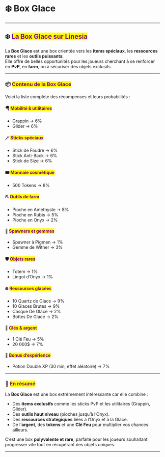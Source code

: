# ❄️ Box Glace

***

## ❄️ <mark style="color:purple;">La Box Glace sur Linesia</mark>

La **Box Glace** est une box orientée vers les **items spéciaux**, les **ressources rares** et les **outils puissants**.\
Elle offre de belles opportunités pour les joueurs cherchant à se renforcer en **PvP**, en **farm**, ou à sécuriser des objets exclusifs.

***

### 📦 <mark style="color:purple;">Contenu de la Box Glace</mark>

Voici la liste complète des récompenses et leurs probabilités :

#### 🪂 <mark style="color:purple;">Mobilité & utilitaires</mark>

* Grappin → 6%
* Glider → 6%

#### 🪄 <mark style="color:purple;">Sticks spéciaux</mark>

* Stick de Foudre → 6%
* Stick Anti-Back → 6%
* Stick de Size → 6%

#### 🎟️ <mark style="color:purple;">Monnaie cosmétique</mark>

* 500 Tokens → 8%

#### ⛏️ <mark style="color:purple;">Outils de farm</mark>

* Pioche en Améthyste → 8%
* Pioche en Rubis → 5%
* Pioche en Onyx → 2%

#### 🐾 <mark style="color:purple;">Spawners et gemmes</mark>

* Spawner à Pigmen → 1%
* Gemme de Wither → 3%&#x20;

#### 🛡️ <mark style="color:purple;">Objets rares</mark>

* Totem → 1%
* Lingot d’Onyx → 1%

#### ❄️ <mark style="color:purple;">Ressources glacées</mark>

* 10 Quartz de Glace → 9%
* 10 Glaces Brutes → 9%
* Casque De Glace → 2%
* Bottes De Glace → 2%

#### 🔑 <mark style="color:purple;">Clés & argent</mark>

* 1 Clé Feu → 5%
* 20 000$ → 7%

#### 🧪 <mark style="color:purple;">Bonus d’expérience</mark>

* Potion Double XP (30 min, effet aléatoire) → 7%

***

### 🎯 <mark style="color:purple;">En résumé</mark>

La **Box Glace** est une box extrêmement intéressante car elle combine :

* Des **items exclusifs** comme les sticks PvP et les utilitaires (Grappin, Glider).
* Des **outils haut niveau** (pioches jusqu’à l’Onyx).
* Des **ressources stratégiques** liées à l’Onyx et à la Glace.
* De l’**argent**, des **tokens** et une **Clé Feu** pour multiplier vos chances ailleurs.

C’est une box **polyvalente et rare**, parfaite pour les joueurs souhaitant progresser vite tout en récupérant des objets uniques.

***
